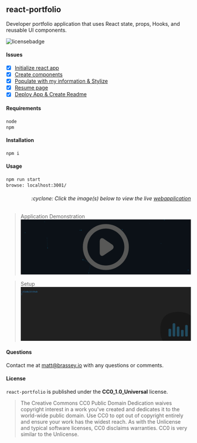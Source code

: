 ## react-portfolio
Developer portfolio application that uses React state, props, Hooks, and reusable UI components.

![licensebadge](https://img.shields.io/badge/license-CC0_1.0_Universal-blue)

#### Issues

- [x] [Initialize react app](https://github.com/MBrassey/react-portfolio/issues/1)
- [x] [Create components](https://github.com/MBrassey/react-portfolio/issues/2)
- [x] [Populate with my information & Stylize](https://github.com/MBrassey/react-portfolio/issues/3)
- [x] [Resume page](https://github.com/MBrassey/react-portfolio/issues/4)
- [x] [Deploy App & Create Readme](https://github.com/MBrassey/react-portfolio/issues/4)

#### Requirements

    node
    npm

#### Installation

    npm i

#### Usage

    npm run start
    browse: localhost:3001/

<h6><p align="right">:cyclone: Click the image(s) below to view the live <a id="Screenshots" href="https://brassey.io/">webapplication</a></p></h6>

> Application Demonstration
> [<img src="src/assets/cover/VideoPreview.png">](https://youtu.be/3ETl6QGOOsY)

> Setup
> [<img src="src/assets/cover/Setup.gif">](https://brassey.io/)

#### Questions

Contact me at [matt@brassey.io](mailto:matt@brassey.io) with any questions or comments.

#### License

`react-portfolio` is published under the **CC0_1.0_Universal** license.

> The Creative Commons CC0 Public Domain Dedication waives copyright interest in a work you've created and dedicates it to the world-wide public domain. Use CC0 to opt out of copyright entirely and ensure your work has the widest reach. As with the Unlicense and typical software licenses, CC0 disclaims warranties. CC0 is very similar to the Unlicense.
